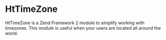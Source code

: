 HtTimeZone
==========

HtTimeZone is a Zend Framework 2 module to simplify working with timezones. This module is useful when your users are located all around the world.
